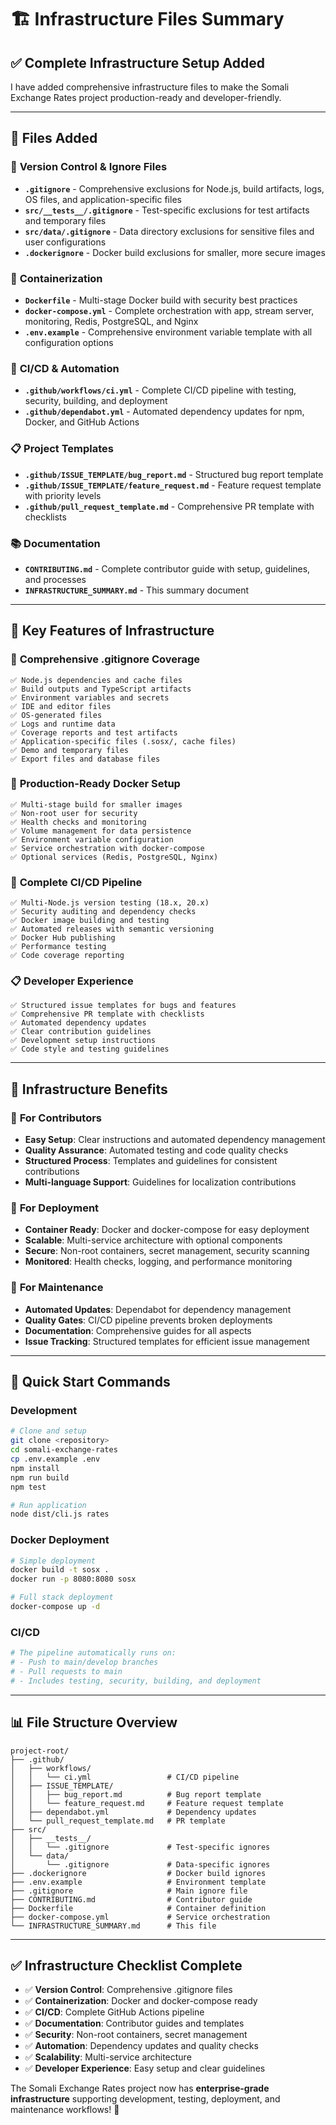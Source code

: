 # 🏗️ Infrastructure Files Summary

## ✅ **Complete Infrastructure Setup Added**

I have added comprehensive infrastructure files to make the Somali Exchange Rates project production-ready and developer-friendly.

---

## 📁 **Files Added**

### 🚫 **Version Control & Ignore Files**
- **`.gitignore`** - Comprehensive exclusions for Node.js, build artifacts, logs, OS files, and application-specific files
- **`src/__tests__/.gitignore`** - Test-specific exclusions for test artifacts and temporary files
- **`src/data/.gitignore`** - Data directory exclusions for sensitive files and user configurations
- **`.dockerignore`** - Docker build exclusions for smaller, more secure images

### 🐳 **Containerization**
- **`Dockerfile`** - Multi-stage Docker build with security best practices
- **`docker-compose.yml`** - Complete orchestration with app, stream server, monitoring, Redis, PostgreSQL, and Nginx
- **`.env.example`** - Comprehensive environment variable template with all configuration options

### 🔄 **CI/CD & Automation**
- **`.github/workflows/ci.yml`** - Complete CI/CD pipeline with testing, security, building, and deployment
- **`.github/dependabot.yml`** - Automated dependency updates for npm, Docker, and GitHub Actions

### 📋 **Project Templates**
- **`.github/ISSUE_TEMPLATE/bug_report.md`** - Structured bug report template
- **`.github/ISSUE_TEMPLATE/feature_request.md`** - Feature request template with priority levels
- **`.github/pull_request_template.md`** - Comprehensive PR template with checklists

### 📚 **Documentation**
- **`CONTRIBUTING.md`** - Complete contributor guide with setup, guidelines, and processes
- **`INFRASTRUCTURE_SUMMARY.md`** - This summary document

---

## 🎯 **Key Features of Infrastructure**

### 🚫 **Comprehensive .gitignore Coverage**
```
✅ Node.js dependencies and cache files
✅ Build outputs and TypeScript artifacts
✅ Environment variables and secrets
✅ IDE and editor files
✅ OS-generated files
✅ Logs and runtime data
✅ Coverage reports and test artifacts
✅ Application-specific files (.sosx/, cache files)
✅ Demo and temporary files
✅ Export files and database files
```

### 🐳 **Production-Ready Docker Setup**
```
✅ Multi-stage build for smaller images
✅ Non-root user for security
✅ Health checks and monitoring
✅ Volume management for data persistence
✅ Environment variable configuration
✅ Service orchestration with docker-compose
✅ Optional services (Redis, PostgreSQL, Nginx)
```

### 🔄 **Complete CI/CD Pipeline**
```
✅ Multi-Node.js version testing (18.x, 20.x)
✅ Security auditing and dependency checks
✅ Docker image building and testing
✅ Automated releases with semantic versioning
✅ Docker Hub publishing
✅ Performance testing
✅ Code coverage reporting
```

### 📋 **Developer Experience**
```
✅ Structured issue templates for bugs and features
✅ Comprehensive PR template with checklists
✅ Automated dependency updates
✅ Clear contribution guidelines
✅ Development setup instructions
✅ Code style and testing guidelines
```

---

## 🌟 **Infrastructure Benefits**

### 👥 **For Contributors**
- **Easy Setup**: Clear instructions and automated dependency management
- **Quality Assurance**: Automated testing and code quality checks
- **Structured Process**: Templates and guidelines for consistent contributions
- **Multi-language Support**: Guidelines for localization contributions

### 🚀 **For Deployment**
- **Container Ready**: Docker and docker-compose for easy deployment
- **Scalable**: Multi-service architecture with optional components
- **Secure**: Non-root containers, secret management, security scanning
- **Monitored**: Health checks, logging, and performance monitoring

### 🔧 **For Maintenance**
- **Automated Updates**: Dependabot for dependency management
- **Quality Gates**: CI/CD pipeline prevents broken deployments
- **Documentation**: Comprehensive guides for all aspects
- **Issue Tracking**: Structured templates for efficient issue management

---

## 🚀 **Quick Start Commands**

### Development
```bash
# Clone and setup
git clone <repository>
cd somali-exchange-rates
cp .env.example .env
npm install
npm run build
npm test

# Run application
node dist/cli.js rates
```

### Docker Deployment
```bash
# Simple deployment
docker build -t sosx .
docker run -p 8080:8080 sosx

# Full stack deployment
docker-compose up -d
```

### CI/CD
```bash
# The pipeline automatically runs on:
# - Push to main/develop branches
# - Pull requests to main
# - Includes testing, security, building, and deployment
```

---

## 📊 **File Structure Overview**

```
project-root/
├── .github/
│   ├── workflows/
│   │   └── ci.yml                 # CI/CD pipeline
│   ├── ISSUE_TEMPLATE/
│   │   ├── bug_report.md          # Bug report template
│   │   └── feature_request.md     # Feature request template
│   ├── dependabot.yml             # Dependency updates
│   └── pull_request_template.md   # PR template
├── src/
│   ├── __tests__/
│   │   └── .gitignore             # Test-specific ignores
│   └── data/
│       └── .gitignore             # Data-specific ignores
├── .dockerignore                  # Docker build ignores
├── .env.example                   # Environment template
├── .gitignore                     # Main ignore file
├── CONTRIBUTING.md                # Contributor guide
├── Dockerfile                     # Container definition
├── docker-compose.yml             # Service orchestration
└── INFRASTRUCTURE_SUMMARY.md      # This file
```

---

## ✅ **Infrastructure Checklist Complete**

- ✅ **Version Control**: Comprehensive .gitignore files
- ✅ **Containerization**: Docker and docker-compose ready
- ✅ **CI/CD**: Complete GitHub Actions pipeline
- ✅ **Documentation**: Contributor guides and templates
- ✅ **Security**: Non-root containers, secret management
- ✅ **Automation**: Dependency updates and quality checks
- ✅ **Scalability**: Multi-service architecture
- ✅ **Developer Experience**: Easy setup and clear guidelines

The Somali Exchange Rates project now has **enterprise-grade infrastructure** supporting development, testing, deployment, and maintenance workflows! 🎉